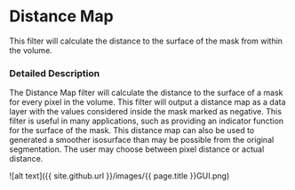 # Distance Map

This filter will calculate the distance to the surface of the mask from within the volume.

### Detailed Description

The Distance Map filter will calculate the distance to the surface of a mask for every pixel in the volume. This filter will output a distance map as a data layer with the values considered inside the mask marked as negative. This filter is useful in many applications, such as providing an indicator function for the surface of the mask. This distance map can also be used to generated a smoother isosurface than may be possible from the original segmentation. The user may choose between pixel distance or actual distance.

![alt text]({{ site.github.url }}/images/{{ page.title }}GUI.png)
